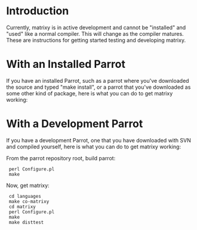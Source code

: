 # Introduction #

Currently, matrixy is in active development and cannot be "installed" and "used" like a normal compiler. This will change as the compiler matures. These are instructions for getting started testing and developing matrixy.


# With an Installed Parrot #

If you have an installed Parrot, such as a parrot where you've downloaded the source and typed "make install", or a parrot that you've downloaded as some other kind of package, here is what you can do to get matrixy working:

# With a Development Parrot #

If you have a development Parrot, one that you have downloaded with SVN and compiled yourself, here is what you can do to get matrixy working:

From the parrot repository root, build parrot:

```
 perl Configure.pl
 make
```

Now, get matrixy:

```
 cd languages
 make co-matrixy
 cd matrixy
 perl Configure.pl
 make
 make disttest
```